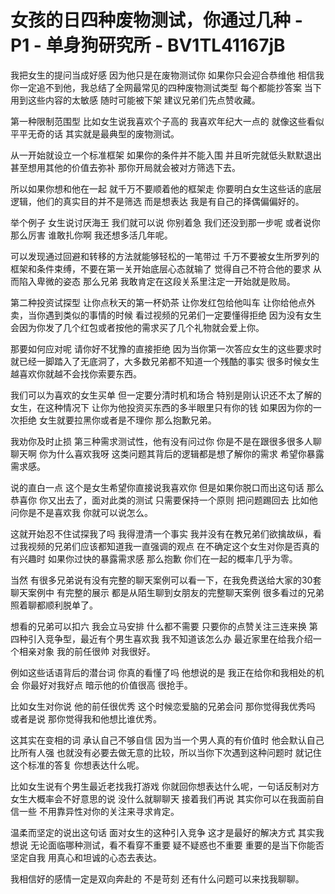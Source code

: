 # 女孩的日四种废物测试，你通过几种 - P1 - 单身狗研究所 - BV1TL41167jB

我把女生的提问当成好感 因为他只是在废物测试你 如果你只会迎合恭维他 相信我你一定追不到他，我总结了全网最常见的四种废物测试类型 每个都能抄答案 当下用到这些内容的太敏感 随时可能被下架 建议兄弟们先点赞收藏。

第一种限制范围型 比如女生说我喜欢个子高的 我喜欢年纪大一点的 就像这些看似平平无奇的话 其实就是最典型的废物测试。

从一开始就设立一个标准框架 如果你的条件并不能入围 并且听完就低头默默退出 甚至想用其他的价值去弥补 那你开局就会被对方筛选下去。

所以如果你想和他在一起 就千万不要顺着他的框架走 你要明白女生这些话的底层逻辑，他们的真实目的并不是筛选 而是想表达 我是有自己的择偶偏偏好的。

举个例子 女生说讨厌海王 我们就可以说 你别着急 我们还没到那一步呢 或者说你那么厉害 谁敢扎你啊 我还想多活几年呢。

可以发现通过回避和转移的方法就能够轻松的一笔带过 千万不要被女生所罗列的框架和条件束缚，不要在第一关开始底层心态就输了 觉得自己不符合他的要求 从而陷入卑微的姿态 那么兄弟 我敢肯定在这段关系里注定一开始就是败局。

第二种投资试探型 让你点秋天的第一杯奶茶 让你发红包给他叫车 让你给他点外卖，当你遇到类似的事情的时候 看过视频的兄弟们一定要懂得拒绝 因为没有女生会因为你发了几个红包或者按他的需求买了几个礼物就会爱上你。

那要如何应对呢 请你好不犹豫的直接拒绝 因为当你第一次答应女生的这些要求时就已经一脚踏入了无底洞了，大多数兄弟都不知道一个残酷的事实 很多时候女生越喜欢你就越不会找你索要东西。

我们可以为喜欢的女生买单 但一定要分清时机和场合 特别是刚认识还不太了解的女生，在这种情况下 让你为他投资买东西的多半眼里只有你的钱 如果因为你的一次拒绝 女生就要拉黑你或者是不理你 那么抱歉兄弟。

我劝你及时止损 第三种需求测试性，他有没有问过你 你是不是在跟很多很多人聊聊天啊 你为什么喜欢我呀 这类问题其背后的逻辑都是想了解你的需求 希望你暴露需求感。

说的直白一点 这个是女生希望你直接说我喜欢你 但是如果你脱口而出这句话 那么恭喜你 你又出去了，面对此类的测试 只需要保持一个原则 把问题踢回去 比如他问你是不是喜欢我 你就可以说怎么。

这就开始忍不住试探我了吗 我得澄清一个事实 我并没有在教兄弟们欲擒故纵，看过我视频的兄弟们应该都知道我一直强调的观点 在不确定这个女生对你是否真的有兴趣时 如果你过快的暴露需求感 那么抱歉 你们在一起的概率几乎为零。

当然 有很多兄弟说有没有完整的聊天案例可以看一下，在我免费送给大家的30套聊天案例中 有完整的展示 都是从陌生聊到女朋友的完整聊天案例 很多看过的兄弟照着聊都顺利脱单了。

想看的兄弟可以扣六 我会立马安排 什么都不需要 只要你的点赞关注三连来换 第四种引入竞争型，最近有个男生喜欢我 我不知道该怎么办 最近家里在给我介绍一个相亲对象 我的前任很帅 对我很好。

例如这些话语背后的潜台词 你真的看懂了吗 他想说的是 我正在给你和我相处的机会 你最好对我好点 暗示他的价值很高 很抢手。

比如女生对你说 他的前任很优秀 这个时候恋爱脑的兄弟会问 那你觉得我优秀吗 或者是说 那你觉得我和他想比谁优秀。

这其实在变相的词 承认自己不够自信 因为当一个男人真的有价值时 他会默认自己比所有人强 也就没有必要去做无意的比较，所以当你下次遇到这种问题时 就记住这个标准的答复 你想表达什么呢。

比如女生说有个男生最近老找我打游戏 你就回你想表达什么呢，一句话反制对方 女生大概率会不好意思的说 没什么就聊聊天 接着我们再说 其实你可以在我面前自信一些 不用靠异性对你的关注来寻求肯定。

温柔而坚定的说出这句话 面对女生的这种引入竞争 这才是最好的解决方式 其实我想说 无论面临哪种测试，看不看穿不重要 疑不疑惑也不重要 重要的是当下你能否坚定自我 用真心和坦诚的心态去表达。

我相信好的感情一定是双向奔赴的 不是苛刻 还有什么问题可以来找我聊聊。